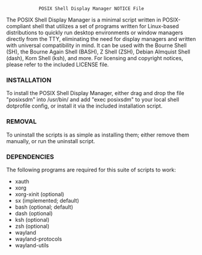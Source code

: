 				POSIX Shell Display Manager NOTICE File


The POSIX Shell Display Manager is a minimal script written in POSIX-compliant shell that utilizes a set of programs
written for Linux-based distributions to quickly run desktop environments
or window managers directly from the TTY, eliminating the need for display managers and written
with universal compatibility in mind. It can be used with the
Bourne Shell (SH), the Bourne Again Shell (BASH), Z Shell (ZSH), Debian Almquist Shell (dash), Korn Shell (ksh), and more.
For licensing and copyright notices, please refer to the included LICENSE file.

### INSTALLATION
To install the POSIX Shell Display Manager, either drag and drop the file "posixsdm" into /usr/bin/ and add "exec posixsdm" to your local shell dotprofile config, or install it via the included installation script.

### REMOVAL
To uninstall the scripts is as simple as installing them; either remove them manually, or run the uninstall script.

### DEPENDENCIES
The following programs are required for this suite of scripts to work:

- xauth
- xorg
- xorg-xinit (optional)
- sx (implemented; default)
- bash (optional; default)
- dash (optional)
- ksh (optional)
- zsh (optional)
- wayland
- wayland-protocols
- wayland-utils
